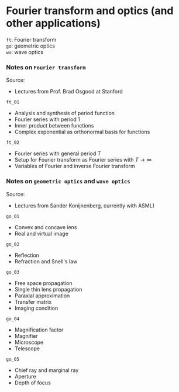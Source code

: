 # Fourier transform and optics (and other applications)

`ft`: Fourier transform \
`go`: geometric optics \
`wo`: wave optics 

### Notes on `Fourier transform`

Source:
* Lectures from Prof. Brad Osgood at Stanford

`ft_01`
* Analysis and synthesis of period function
* Fourier series with period 1
* Inner product between functions
* Complex exponential as orthonormal basis for functions

`ft_02`
* Fourier series with general period $T$
* Setup for Fourier transform as Fourier series with $T \rightarrow \infty$
* Variables of Fourier and inverse Fourier transform

### Notes on `geometric optics` and `wave optics`

Source: 
* Lectures from Sander Konijnenberg, currently with ASML)

`go_01`
* Convex and concave lens
* Real and virtual image

`go_02`
* Reflection
* Refraction and Snell's law

`go_03`
* Free space propagation
* Single thin lens propagation
* Paraxial approximation
* Transfer matrix
* Imaging condition

`go_04`
* Magnification factor
* Magnifier
* Microscope
* Telescope

`go_05`
* Chief ray and marginal ray
* Aperture
* Depth of focus
